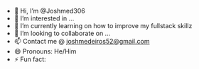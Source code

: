 - 👋 Hi, I’m @Joshmed306
- 👀 I’m interested in ...
- 🌱 I’m currently learning on how to improve my fullstack skillz
- 💞️ I’m looking to collaborate on ...
- 📫 Contact me @ joshmedeiros52@gmail.com
- 😄 Pronouns: He/Him
- ⚡ Fun fact: 

<!---
Joshmed306/Joshmed306 is a ✨ special ✨ repository because its `README.md` (this file) appears on your GitHub profile.
You can click the Preview link to take a look at your changes.
--->
